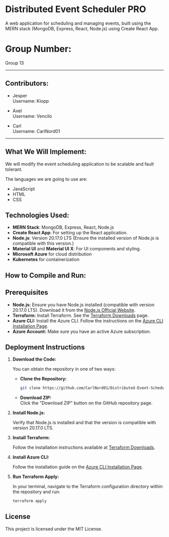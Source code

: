 # Distributed Event Scheduler PRO
A web application for scheduling and managing events, built using the MERN stack (MongoDB, Express, React, Node.js) using Create React App.

# Group Number:
Group 13

---

## Contributors:

- Jesper\
  Username: Kiopp

- Axel\
  Username: Vencilo

- Carl\
  Username: CarlNord01

---

## What We Will Implement:
We will modify the event scheduling application to be scalable and fault tolerant.

The languages we are going to use are:
- JavaScript
- HTML
- CSS

## Technologies Used:
- **MERN Stack**: MongoDB, Express, React, Node.js
- **Create React App**: For setting up the React application.
- **Node.js**: Version 20.17.0 LTS (Ensure the installed version of Node.js is compatible with this version.)
- **Material UI** and **Material UI X**: For UI components and styling.
- **Microsoft Azure** for cloud distribution
- **Kubernetes** for containerization

## How to Compile and Run:

## Prerequisites

- **Node.js:** Ensure you have Node.js installed (compatible with version 20.17.0 LTS). Download it from the [Node.js Official Website](https://nodejs.org/).
- **Terraform:** Install Terraform. See the [Terraform Downloads](https://www.terraform.io/downloads.html) page.
- **Azure CLI:** Install the Azure CLI. Follow the instructions on the [Azure CLI Installation Page](https://docs.microsoft.com/en-us/cli/azure/install-azure-cli).
- **Azure Account:** Make sure you have an active Azure subscription.

## Deployment Instructions

1. **Download the Code:**

   You can obtain the repository in one of two ways:

   - **Clone the Repository:**
     ```bash
     git clone https://github.com/CarlNord01/Distributed-Event-Scheduling-Application.git
     ```
   - **Download ZIP:**  
     Click the "Download ZIP" button on the GitHub repository page.

2. **Install Node.js:**

   Verify that Node.js is installed and that the version is compatible with version 20.17.0 LTS.

3. **Install Terraform:**

   Follow the installation instructions available at [Terraform Downloads](https://www.terraform.io/downloads.html).

4. **Install Azure CLI:**

   Follow the installation guide on the [Azure CLI Installation Page](https://docs.microsoft.com/en-us/cli/azure/install-azure-cli).

5. **Run Terraform Apply:**

   In your terminal, navigate to the Terraform configuration directory within the repository and run:
   ```bash
   terraform apply

## License
This project is licensed under the MIT License.

